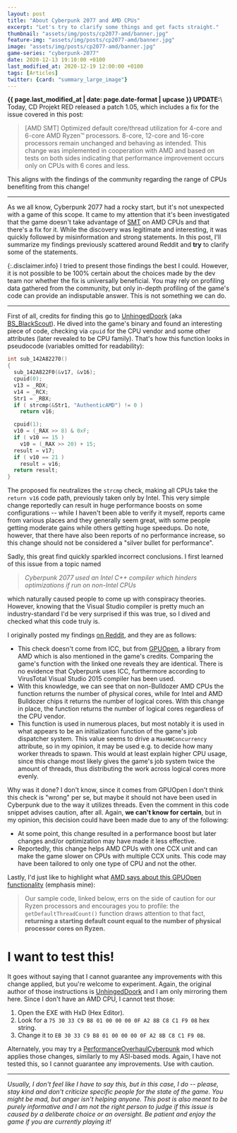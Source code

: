 ```yaml
---
layout: post
title: "About Cyberpunk 2077 and AMD CPUs"
excerpt: "Let's try to clarify some things and get facts straight."
thumbnail: "assets/img/posts/cp2077-amd/banner.jpg"
feature-img: "assets/img/posts/cp2077-amd/banner.jpg"
image: "assets/img/posts/cp2077-amd/banner.jpg"
game-series: "cyberpunk-2077"
date: 2020-12-13 19:10:00 +0100
last_modified_at: 2020-12-19 12:00:00 +0100 
tags: [Articles]
twitter: {card: "summary_large_image"}
---
```


**{{ page.last_modified_at | date: page.date-format | upcase }} UPDATE:**\\
Today, CD Projekt RED released a patch 1.05, which includes a fix for the issue covered in this post:

> [AMD SMT] Optimized default core/thread utilization for 4-core and 6-core AMD Ryzen™ processors.
> 8-core, 12-core and 16-core processors remain unchanged and behaving as intended.
> This change was implemented in cooperation with AMD and based on tests on both sides
> indicating that performance improvement occurs only on CPUs with 6 cores and less.

This aligns with the findings of the community regarding the range of CPUs benefiting from this change!

***

As we all know, Cyberpunk 2077 had a rocky start, but it's not unexpected with a game of this scope.
It came to my attention that it's been investigated that the game doesn't take advantage of [SMT](https://en.wikipedia.org/wiki/Simultaneous_multithreading) 
on AMD CPUs and that there's a fix for it. While the discovery was legitimate and interesting,
it was quickly followed by misinformation and strong statements. In this post,
I'll summarize my findings previously scattered around Reddit and **try** to clarify some of the statements.

{:.disclaimer.info}
I tried to present those findings the best I could. However, it is not possible to be 100% certain about the choices made
by the dev team nor whether the fix is universally beneficial. You may rely on profiling data gathered from the community,
but only in-depth profiling of the game's code can provide an indisputable answer. This is not something we can do.

***

First of all, credits for finding this go to [UnhingedDoork](https://www.reddit.com/user/UnhingedDoork/)
(aka [BS_BlackScout](https://www.reddit.com/user/BS_BlackScout/)).
He dived into the game's binary and found an interesting piece of code, checking via `cpuid` for the CPU vendor and some other
attributes (later revealed to be CPU family). That's how this function looks in pseudocode (variables omitted for readability):

```c
int sub_142A82270()
{
  sub_142A822F0(&v17, &v16);
  cpuid(0);
  v13 = _RDX;
  v14 = _RCX;
  Str1 = _RBX;
  if ( strcmp(&Str1, "AuthenticAMD") != 0 )
    return v16;

  cpuid(1);
  v10 = (_RAX >> 8) & 0xF;
  if ( v10 == 15 )
    v10 = (_RAX >> 20) + 15;
  result = v17;
  if ( v10 == 21 )
    result = v16;
  return result;
}
```

The proposed fix neutralizes the `strcmp` check, making all CPUs take the `return v16` code path, previously taken only by Intel.
This very simple change reportedly can result in huge performance boosts on some configurations -- while I haven't been able to verify it myself,
reports came from various places and they generally seem great, with some people getting moderate gains while others getting huge speedups.
Do note, however, that there have also been reports of no performance increase, so this change should not be considered a "silver bullet for performance".

Sadly, this great find quickly sparkled incorrect conclusions. I first learned of this issue from a topic named

> *Cyberpunk 2077 used an Intel C++ compiler which hinders optimizations if run on non-Intel CPUs*

which naturally caused people to come up with conspiracy theories. However, knowing that the Visual Studio compiler is pretty much an industry-standard
I'd be very surprised if this was true, so I dived and checked what this code truly is.

I originally posted my findings [on Reddit](https://www.reddit.com/r/pcgaming/comments/kbsywg/cyberpunk_2077_used_an_intel_c_compiler_which/gfknein/?utm_source=reddit&utm_medium=web2x&context=3),
and they are as follows:
* This check doesn't come from ICC, but from [GPUOpen](https://github.com/GPUOpen-LibrariesAndSDKs/cpu-core-counts/blob/master/windows/ThreadCount-Win7.cpp#L69), a library from AMD which is also mentioned
  in the game's credits. Comparing the game's function with the linked one reveals they are identical. There is no evidence that Cyberpunk uses ICC,
  furthermore according to VirusTotal Visual Studio 2015 compiler has been used.
* With this knowledge, we can see that on non-Bulldozer AMD CPUs the function returns the number of physical cores, while for Intel and AMD Bulldozer chips it returns the number of logical cores.
  With this change in place, the function returns the number of logical cores regardless of the CPU vendor.
* This function is used in numerous places, but most notably it is used in what appears to be an initialization function of the game's job dispatcher system.
  This value seems to drive a `MaxHWConcurrency` attribute, so in my opinion, it may be used e.g. to decide how many worker threads to spawn. This would at least explain higher CPU usage,
  since this change most likely gives the game's job system twice the amount of threads, thus distributing the work across logical cores more evenly.

Why was it done? I don't know, since it comes from GPUOpen I don't think this check is "wrong" per se, but maybe it should not have been used in Cyberpunk due to the way it utilizes threads.
Even the comment in this code snippet advises caution, after all. Again, **we can't know for certain**, but in my opinion, this decision could have been made due to any of the following:
* At some point, this change resulted in a performance boost but later changes and/or optimization may have made it less effective.
* Reportedly, this change helps AMD CPUs with one CCX unit and can make the game slower on CPUs with multiple CCX units. This code may have been tailored to only one type of CPU
  and not the other.

Lastly, I'd just like to highlight what [AMD says about this GPUOpen functionality](https://gpuopen.com/learn/cpu-core-count-detection-windows/) (emphasis mine):

> Our sample code, linked below, errs on the side of caution for our Ryzen processors and encourages you to profile: the `getDefaultThreadCount()` function draws attention to that fact, 
> **returning a starting default count equal to the number of physical processor cores on Ryzen.**


# I want to test this!

It goes without saying that I cannot guarantee any improvements with this change applied, but you're welcome to experiment.
Again, the original author of those instructions is [UnhingedDoork](https://www.reddit.com/r/Amd/comments/kbp0np/cyberpunk_2077_seems_to_ignore_smt_and_mostly/gfkmc7d/?context=3)
and I am only mirroring them here. Since I don't have an AMD CPU, I cannot test those:

1. Open the EXE with HxD (Hex Editor).
2. Look for a `75 30 33 C9 B8 01 00 00 00 0F A2 8B C8 C1 F9 08` hex string.
3. Change it to `EB 30 33 C9 B8 01 00 00 00 0F A2 8B C8 C1 F9 08`.

Alternately, you may try a [PerformanceOverhaulCyberpunk](https://github.com/yamashi/PerformanceOverhaulCyberpunk) mod which applies those changes, similarly to my ASI-based mods.
Again, I have not tested this, so I cannot guarantee any improvements. Use with caution.

***

*Usually, I don't feel like I have to say this, but in this case, I do -- please, stay kind and don't criticize specific people for the state of the game.*
*You might be mad, but anger isn't helping anyone. This post is also meant to be purely informative and I am not the right person to judge if this issue is*
*caused by a deliberate choice or an oversight. Be patient and enjoy the game if you are currently playing it!*

